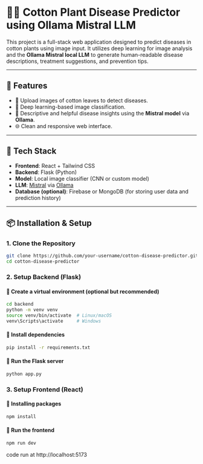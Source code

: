 # 🧠🌱 Cotton Plant Disease Predictor using Ollama Mistral LLM

This project is a full-stack web application designed to predict diseases in cotton plants using image input. It utilizes deep learning for image analysis and the **Ollama Mistral local LLM** to generate human-readable disease descriptions, treatment suggestions, and prevention tips.

---

## 🚀 Features

- 🌿 Upload images of cotton leaves to detect diseases.
- 🤖 Deep learning-based image classification.
- 🧾 Descriptive and helpful disease insights using the **Mistral model** via **Ollama**.
- 🌐 Clean and responsive web interface.

---

## 🧰 Tech Stack

- **Frontend**: React + Tailwind CSS
- **Backend**: Flask (Python)
- **Model**: Local image classifier (CNN or custom model)
- **LLM**: [Mistral](https://ollama.com/library/mistral) via [Ollama](https://ollama.com/)
- **Database (optional)**: Firebase or MongoDB (for storing user data and prediction history)

---

## 📦 Installation & Setup

### 1. Clone the Repository

```bash
git clone https://github.com/your-username/cotton-disease-predictor.git
cd cotton-disease-predictor
```

### 2. Setup Backend (Flask)

#### 🔹 Create a virtual environment (optional but recommended)
```bash
cd backend
python -m venv venv
source venv/bin/activate  # Linux/macOS
venv\Scripts\activate     # Windows
```
#### 🔹 Install dependencies
```bash
pip install -r requirements.txt
```

#### 🔹 Run the Flask server
```bash
python app.py
```

### 3. Setup Frontend (React)
#### 🔹 Installing packages
```bash
npm install
```
#### 🔹 Run the frontend
```bash
npm run dev
```

code run at http://localhost:5173
